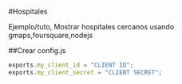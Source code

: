 #Hospitales

Ejemplo/tuto, Mostrar hospitales cercanos usando gmaps,foursquare,nodejs

##Crear config.js
```javascript
exports.my_client_id = "CLIENT ID";
exports.my_client_secret = "CLIENT SECRET";
```
